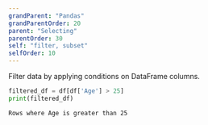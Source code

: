 ```yaml
---
grandParent: "Pandas"
grandParentOrder: 20
parent: "Selecting"
parentOrder: 30
self: "filter, subset"
selfOrder: 10
---
```


Filter data by applying conditions on DataFrame columns.

```python
filtered_df = df[df['Age'] > 25]
print(filtered_df)
```
```output
Rows where Age is greater than 25
```

